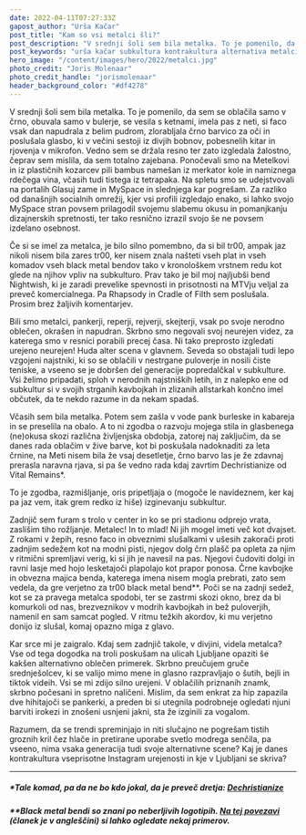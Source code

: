 ```yaml
---
date: 2022-04-11T07:27:33Z
gapost_author: "Urša Kačar"
post_title: "Kam so vsi metalci šli?"
post_description: "V srednji šoli sem bila metalka. To je pomenilo, da sem se oblačila samo v črno, obuvala samo v bulerje, se vesila s ketnami, imela pas z neti, si faco vsak dan napudrala z belim pudrom, zlorabljala črno barvico za oči in poslušala glasbo, ki v večini sestoji iz divjih bobnov, pobesnelih kitar in rjovenja v mikrofon."
post_keywords: "urša kačar subkultura kontrakultura alternativa metalci pankerji metal punk rock"
hero_image: "/content/images/hero/2022/metalci.jpg"
photo_credit: "Joris Molenaar"
photo_credit_handle: "jorismolenaar"
header_background_color: "#df4278"
---
```


V srednji šoli sem bila metalka. To je pomenilo, da sem se oblačila samo v črno, obuvala samo v bulerje, se vesila s ketnami, imela pas z neti, si faco vsak dan napudrala z belim pudrom, zlorabljala črno barvico za oči in poslušala glasbo, ki v večini sestoji iz divjih bobnov, pobesnelih kitar in rjovenja v mikrofon. Vedno sem se držala resno ter zato izgledala žalostno, čeprav sem mislila, da sem totalno zajebana. Ponočevali smo na Metelkovi in iz plastičnih kozarcev pili bambus namešan iz merkator kole in namiznega rdečega vina, včasih tudi tistega iz tetrapaka. Na spletu smo se udejstvovali na portalih Glasuj zame in MySpace in slednjega kar pogrešam. Za razliko od današnjih socialnih omrežij, kjer vsi profili izgledajo enako, si lahko svojo MySpace stran povsem prilagodil svojemu slabemu okusu in pomanjkanju dizajnerskih spretnosti, ter tako resnično izrazil svojo še ne povsem izdelano osebnost.

Če si se imel za metalca, je bilo silno pomembno, da si bil tr00, ampak jaz nikoli nisem bila zares tr00, ker nisem znala našteti vseh plat in vseh komadov vseh black metal bendov tako v kronološkem vrstnem redu kot glede na njihov vpliv na subkulturo. Prav tako je bil moj najljubši bend Nightwish, ki je zaradi prevelike spevnosti in prisotnosti na MTVju veljal za preveč komercialnega. Pa Rhapsody in Cradle of Filth sem poslušala. Prosim brez žaljivih komentarjev.

Bili smo metalci, pankerji, reperji, rejverji, skejterji, vsak po svoje nerodno oblečen, okrašen in napudran. Skrbno smo negovali svoj neurejen videz, za katerega smo v resnici porabili precej časa. Ni tako preprosto izgledati urejeno neurejen! Huda alter scena v glavnem. Seveda so obstajali tudi lepo vzgojeni najstniki, ki so se oblačili v nestrgane puloverje in nosili čiste teniske, a vseeno se je dobršen del generacije popredalčkal v subkulture. Vsi želimo pripadati, sploh v nerodnih najstniških letih, in z nalepko ene od subkultur si v svojih strganih kavbojkah in zlizanih allstarkah končno imel občutek, da te nekdo razume in da nekam spadaš.

Včasih sem bila metalka. Potem sem zašla v vode pank burleske in kabareja in se preselila na obalo. A to ni zgodba o razvoju mojega stila in glasbenega (ne)okusa skozi različna življenjska obdobja, zatorej naj zaključim, da se danes rada oblačim v žive barve, kot bi poskušala nadoknaditi za leta črnine, na Meti nisem bila že vsaj desetletje, črno barvo las je že zdavnaj prerasla naravna rjava, si pa še vedno rada kdaj zavrtim Dechristianize od Vital Remains\*.

To je zgodba, razmišljanje, oris pripetljaja o (mogoče le navideznem, ker kaj pa jaz vem, itak grem redko iz hiše) izginevanju subkultur.

Zadnjič sem furam s trolo v center in ko se pri stadionu odprejo vrata, zaslišim tiho rožljanje. Metalec! In to mlad! Ni jih mogel imeti več kot dvajset. Z rokami v žepih, resno faco in obveznimi slušalkami v ušesih zakorači proti zadnjim sedežem kot na modni pisti, njegov dolg črn plašč pa opleta za njim v ritmični spremljavi verig, ki si jih je navesil na pas. Njegovi čudoviti dolgi in ravni lasje med hojo lesketajoči plapolajo kot prapor ponosa. Črne kavbojke in obvezna majica benda, katerega imena nisem mogla prebrati, zato sem vedela, da gre verjetno za tr00 black metal bend\*\*. Poči se na zadnji sedež, kot se za pravega metalca spodobi, ter se zastrmi skozi okno, brez da bi komurkoli od nas, brezveznikov v modrih kavbojkah in bež puloverjih, namenil en sam samcat pogled. V ritmu težkih akordov, ki mu verjetno donijo iz slušal, komaj opazno miga z glavo.

Kar srce mi je zaigralo. Kdaj sem zadnjič takole, v divjini, videla metalca? Vse od tega dogodka na troli poskušam na ulicah Ljubljane opaziti še kakšen alternativno oblečen primerek. Skrbno preučujem gruče srednješolcev, ki se valijo mimo mene in glasno razpravljajo o šutih, bejli in tiktok videih. Vsi se mi zdijo silno urejeni. V oblačilih priznanih znamk, skrbno počesani in spretno naličeni. Mislim, da sem enkrat za hip zapazila dve hihitajoči se pankerki, a preden bi si utegnila podrobneje ogledati njuni barviti irokezi in znošeni usnjeni jakni, sta že izginili za vogalom.

Razumem, da se trendi spreminjajo in niti slučajno ne pogrešam tistih groznih kril čez hlače in pretirane uporabe svetlo modrega senčila, pa vseeno, nima vsaka generacija tudi svoje alternativne scene? Kaj je danes kontrakultura vseprisotne Instagram urejenosti in kje v Ljubljani se skriva?

---

##### \*Tale komad, pa da ne bo kdo jokal, da je preveč dretja: <span style="color:#29aec7">[Dechristianize](https://www.youtube.com/watch?v=FkP3ktcmNUw)</span>

##### \*\*Black metal bendi so znani po neberljivih logotipih. <span style="color:#29aec7">[Na tej povezavi](https://www.nme.com/photos/31-illegible-black-metal-band-logos-1435801)</span> (članek je v angleščini) si lahko ogledate nekaj primerov.
